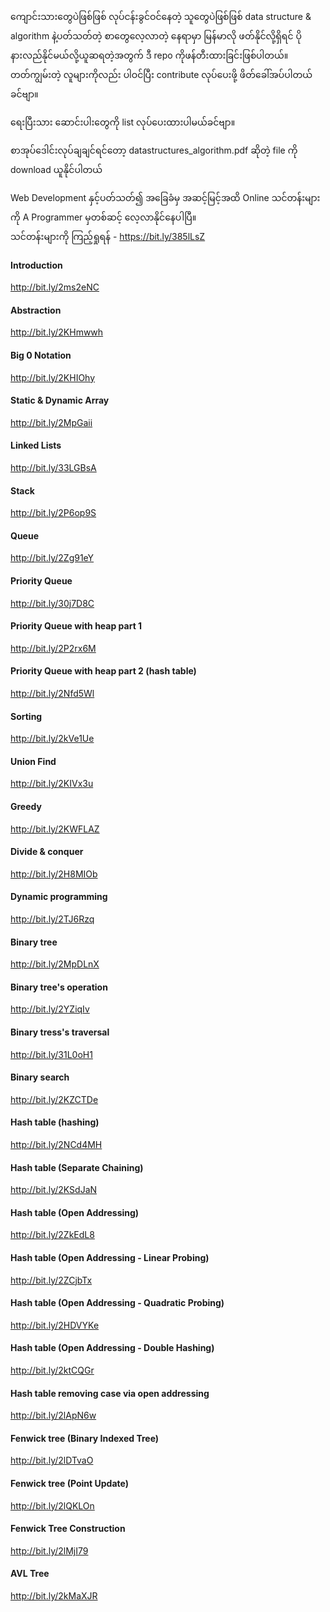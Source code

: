 ကျောင်းသားတွေပဲဖြစ်ဖြစ် လုပ်ငန်းခွင်ဝင်နေတဲ့ သူတွေပဲဖြစ်ဖြစ် data structure & algorithm နဲ့ပတ်သတ်တဲ့ စာတွေလေ့လာတဲ့ နေရာမှာ မြန်မာလို ဖတ်နိုင်လို့ရှိရင် ပိုနားလည်နိုင်မယ်လို့ယူဆရတဲ့အတွက် ဒီ repo ကိုဖန်တီးထားခြင်းဖြစ်ပါတယ်။ တတ်ကျွမ်းတဲ့ လူများကိုလည်း ပါဝင်ပြီး contribute လုပ်ပေးဖို့ ဖိတ်ခေါ်အပ်ပါတယ်ခင်ဗျာ။

ရေးပြီးသား ဆောင်းပါးတွေကို list လုပ်ပေးထားပါမယ်ခင်ဗျာ။

စာအုပ်ဒေါင်းလုပ်ချချင်ရင်တော့ datastructures_algorithm.pdf ဆိုတဲ့ file ကို download ယူနိုင်ပါတယ်

Web Development နှင့်ပတ်သတ်၍ အခြေခံမှ အဆင့်မြင့်အထိ
Online သင်တန်းများကို A Programmer မှတစ်ဆင့် လေ့လာနိုင်နေပါပြီ။<br />
သင်တန်းများကို ကြည့်ရှုရန် - https://bit.ly/385lLsZ

#### Introduction
http://bit.ly/2ms2eNC

#### Abstraction
http://bit.ly/2KHmwwh

#### Big 0 Notation
http://bit.ly/2KHIOhy

#### Static & Dynamic Array
http://bit.ly/2MpGaii

#### Linked Lists
http://bit.ly/33LGBsA

#### Stack
http://bit.ly/2P6op9S

#### Queue
http://bit.ly/2Zg91eY

#### Priority Queue
http://bit.ly/30j7D8C

#### Priority Queue with heap part 1
http://bit.ly/2P2rx6M

#### Priority Queue with heap part 2 (hash table)
http://bit.ly/2Nfd5Wl

#### Sorting
http://bit.ly/2kVe1Ue

#### Union Find
http://bit.ly/2KIVx3u

#### Greedy
http://bit.ly/2KWFLAZ

#### Divide & conquer
http://bit.ly/2H8MIOb

#### Dynamic programming
http://bit.ly/2TJ6Rzq

#### Binary tree
http://bit.ly/2MpDLnX

#### Binary tree's operation
http://bit.ly/2YZiqIv

#### Binary tress's traversal
http://bit.ly/31L0oH1

#### Binary search
http://bit.ly/2KZCTDe

#### Hash table (hashing)
http://bit.ly/2NCd4MH

#### Hash table (Separate Chaining)
http://bit.ly/2KSdJaN

#### Hash table (Open Addressing)
http://bit.ly/2ZkEdL8

#### Hash table (Open Addressing - Linear Probing)
http://bit.ly/2ZCjbTx

#### Hash table (Open Addressing - Quadratic Probing)
http://bit.ly/2HDVYKe

#### Hash table (Open Addressing - Double Hashing)
http://bit.ly/2ktCQGr

#### Hash table removing case via open addressing
http://bit.ly/2lApN6w

#### Fenwick tree (Binary Indexed Tree)
http://bit.ly/2lDTvaO

#### Fenwick tree (Point Update)
http://bit.ly/2lQKLOn

#### Fenwick Tree Construction
http://bit.ly/2lMjI79

#### AVL Tree
http://bit.ly/2kMaXJR
